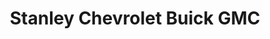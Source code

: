 ---
title: "Stanley Chevrolet Buick GMC"
url: /gatesville/stanley-chevrolet-buick-gmc/
shop: car
---